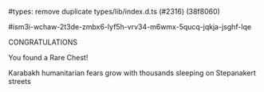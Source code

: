 #types: remove duplicate types/lib/index.d.ts (#2316) (38f8060)

#ism3i-wchaw-2t3de-zmbx6-lyf5h-vrv34-m6wmx-5qucq-jqkja-jsghf-lqe

CONGRATULATIONS

You found a Rare Chest!

Karabakh humanitarian fears grow with 
thousands sleeping on Stepanakert streets
